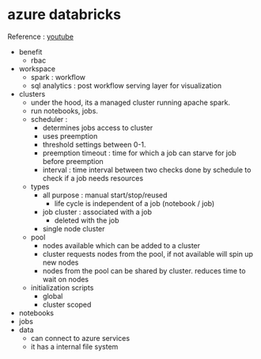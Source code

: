 # azure databricks
Reference : [youtube](https://www.youtube.com/watch?v=32Jw0F5ojcU)
- benefit
    - rbac
- workspace
    - spark         : workflow
    - sql analytics : post workflow serving layer for visualization
- clusters
    - under the hood, its a managed cluster running apache spark.
    - run notebooks, jobs.
    - scheduler : 
        - determines jobs access to cluster
        - uses preemption
        - threshold settings between 0-1.
        - preemption timeout : time for which a job can starve for job before preemption
        - interval : time interval between two checks done by schedule to check if a job needs resources
    - types
        - all purpose : manual start/stop/reused
            - life cycle is independent of a job (notebook / job)
        - job cluster : associated with a job
            - deleted with the job
        - single node cluster
    - pool
        - nodes available which can be added to a cluster
        - cluster requests nodes from the pool, if not available will spin up new nodes
        - nodes from the pool can be shared by cluster. reduces time to wait on nodes
    - initialization scripts
        - global
        - cluster scoped
- notebooks
- jobs
- data
    - can connect to azure services
    - it has a internal file system